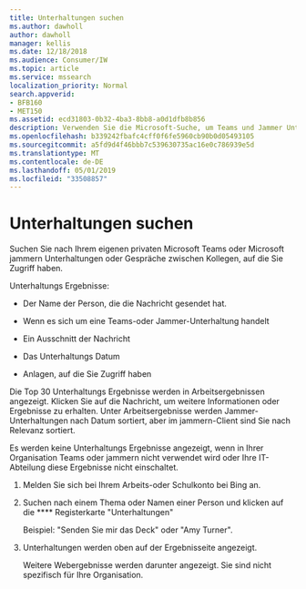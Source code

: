 ```yaml
---
title: Unterhaltungen suchen
ms.author: dawholl
author: dawholl
manager: kellis
ms.date: 12/18/2018
ms.audience: Consumer/IW
ms.topic: article
ms.service: mssearch
localization_priority: Normal
search.appverid:
- BFB160
- MET150
ms.assetid: ecd31803-0b32-4ba3-8bb8-a0d1dfb8b856
description: Verwenden Sie die Microsoft-Suche, um Teams und Jammer Unterhaltungen und die Details zu finden, die Sie sehen werden.
ms.openlocfilehash: b339242fbafc4cff0f6fe5960cb90b0d05493105
ms.sourcegitcommit: a5fd9d4f46bbb7c539630735ac16e0c786939e5d
ms.translationtype: MT
ms.contentlocale: de-DE
ms.lasthandoff: 05/01/2019
ms.locfileid: "33508857"
---
```

# <a name="find-conversations"></a>Unterhaltungen suchen

Suchen Sie nach Ihrem eigenen privaten Microsoft Teams oder Microsoft jammern Unterhaltungen oder Gespräche zwischen Kollegen, auf die Sie Zugriff haben.
  
Unterhaltungs Ergebnisse:
  
- Der Name der Person, die die Nachricht gesendet hat.
    
- Wenn es sich um eine Teams-oder Jammer-Unterhaltung handelt
    
- Ein Ausschnitt der Nachricht
    
- Das Unterhaltungs Datum
    
- Anlagen, auf die Sie Zugriff haben
    
Die Top 30 Unterhaltungs Ergebnisse werden in Arbeitsergebnissen angezeigt. Klicken Sie auf die Nachricht, um weitere Informationen oder Ergebnisse zu erhalten. Unter Arbeitsergebnisse werden Jammer-Unterhaltungen nach Datum sortiert, aber im jammern-Client sind Sie nach Relevanz sortiert.
  
Es werden keine Unterhaltungs Ergebnisse angezeigt, wenn in Ihrer Organisation Teams oder jammern nicht verwendet wird oder Ihre IT-Abteilung diese Ergebnisse nicht einschaltet.
  
1. Melden Sie sich bei Ihrem Arbeits-oder Schulkonto bei Bing an.
    
2. Suchen nach einem Thema oder Namen einer Person und klicken auf die **** Registerkarte "Unterhaltungen" 
    
    Beispiel: "Senden Sie mir das Deck" oder "Amy Turner".
    
3. Unterhaltungen werden oben auf der Ergebnisseite angezeigt.
    
    Weitere Webergebnisse werden darunter angezeigt. Sie sind nicht spezifisch für Ihre Organisation.
    


